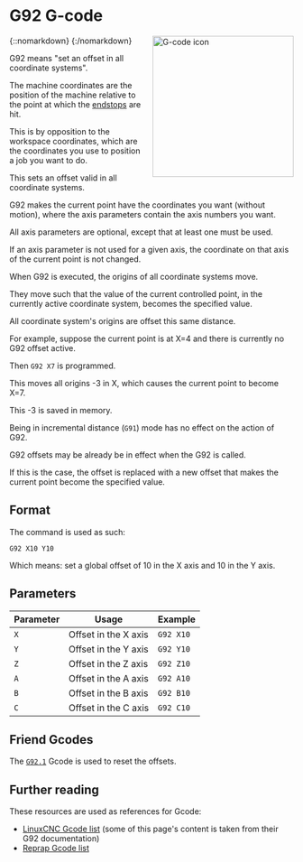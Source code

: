 # G92 G-code

{::nomarkdown}
<a href="/images/gcode.png">
  <img src="/images/gcode.png" alt="G-code icon" width="250" height="250" style="float: right; margin-left: 1rem;"/>
</a>
{:/nomarkdown}

G92 means "set an offset in all coordinate systems".

The machine coordinates are the position of the machine relative to the point at which the [endstops](endstops) are hit.

This is by opposition to the workspace coordinates, which are the coordinates you use to position a job you want to do.

This sets an offset valid in all coordinate systems.

G92 makes the current point have the coordinates you want (without motion), where the axis parameters contain the axis numbers you want.

All axis parameters are optional, except that at least one must be used.

If an axis parameter is not used for a given axis, the coordinate on that axis of the current point is not changed.

When G92 is executed, the origins of all coordinate systems move.

They move such that the value of the current controlled point, in the currently active coordinate system, becomes the specified value.

All coordinate system's origins are offset this same distance.

For example, suppose the current point is at X=4 and there is currently no G92 offset active.

Then `G92 X7` is programmed.

This moves all origins -3 in X, which causes the current point to become X=7.

This -3 is saved in memory.

Being in incremental distance (`G91`) mode has no effect on the action of G92.

G92 offsets may be already be in effect when the G92 is called.

If this is the case, the offset is replaced with a new offset that makes the current point become the specified value.

## Format

The command is used as such: 

```
G92 X10 Y10
```

Which means: set a global offset of 10 in the X axis and 10 in the Y axis.

## Parameters

| Parameter | Usage               | Example  |
| --------- | ------------------- | -------- |
| `X`       | Offset in the X axis | `G92 X10` |
| `Y`       | Offset in the Y axis | `G92 Y10` |
| `Z`       | Offset in the Z axis | `G92 Z10` |
| `A`       | Offset in the A axis | `G92 A10` |
| `B`       | Offset in the B axis | `G92 B10` |
| `C`       | Offset in the C axis | `G92 C10` |

## Friend Gcodes

The [`G92.1`](g92-1) Gcode is used to reset the offsets.

## Further reading

These resources are used as references for Gcode: 
- [LinuxCNC Gcode list](http://linuxcnc.org/docs/html/gcode.html) (some of this page's content is taken from their G92 documentation)
- [Reprap Gcode list](http://reprap.org/wiki/G-code)
